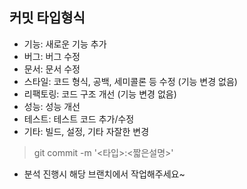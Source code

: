 ## 커밋 타입형식
- 기능: 새로운 기능 추가
- 버그: 버그 수정
- 문서: 문서 수정
- 스타일: 코드 형식, 공백, 세미콜론 등 수정 (기능 변경 없음)
- 리팩토링: 코드 구조 개선 (기능 변경 없음)
- 성능: 성능 개선
- 테스트: 테스트 코드 추가/수정
- 기타: 빌드, 설정, 기타 자잘한 변경

> git commit -m '<타입>:<짧은설명>'


- 분석 진행시 해당 브랜치에서 작업해주세요~ 